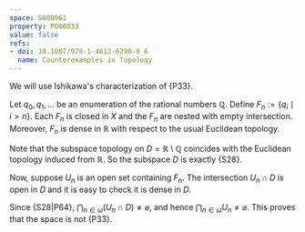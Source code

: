 ```yaml
---
space: S000061
property: P000033
value: false
refs:
- doi: 10.1007/978-1-4612-6290-9_6
  name: Counterexamples in Topology
---
```


We will use Ishikawa's characterization of {P33}.

Let $q_0, q_1, \dots$ be an enumeration of the rational numbers $\mathbb Q$.
Define $F_n := \{ q_i \mid i > n \}$.
Each $F_n$ is closed in $X$ and the $F_n$ are nested with empty intersection.
Moreover, $F_n$ is dense in $\mathbb R$ with respect to the usual Euclidean topology.

Note that the subspace topology on $D=\mathbb R\setminus\mathbb Q$ coincides with the Euclidean topology induced from $\mathbb R$.
So the subspace $D$ is exactly {S28}.

Now, suppose $U_n$ is an open set containing $F_n$.
The intersection $U_n \cap D$ is open in $D$ and it is easy to check it is dense in $D$.


Since {S28|P64}, $\bigcap_{n \in \omega} (U_n \cap D)\ne\varnothing$,
and hence $\bigcap_{n \in \omega}U_n\ne\varnothing$.
This proves that the space is not {P33}.

